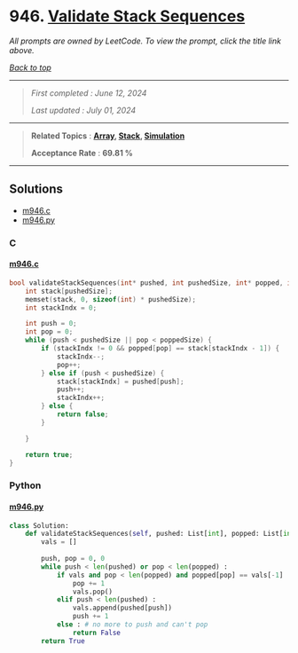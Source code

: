 # 946. [Validate Stack Sequences](<https://leetcode.com/problems/validate-stack-sequences>)

*All prompts are owned by LeetCode. To view the prompt, click the title link above.*

*[Back to top](<../README.md>)*

------

> *First completed : June 12, 2024*
>
> *Last updated : July 01, 2024*

------

> **Related Topics** : **[Array](<by_topic/Array.md>), [Stack](<by_topic/Stack.md>), [Simulation](<by_topic/Simulation.md>)**
>
> **Acceptance Rate** : **69.81 %**

------

## Solutions

- [m946.c](<../my-submissions/m946.c>)
- [m946.py](<../my-submissions/m946.py>)
### C
#### [m946.c](<../my-submissions/m946.c>)
```C
bool validateStackSequences(int* pushed, int pushedSize, int* popped, int poppedSize) {
    int stack[pushedSize];
    memset(stack, 0, sizeof(int) * pushedSize);
    int stackIndx = 0;

    int push = 0;
    int pop = 0;
    while (push < pushedSize || pop < poppedSize) {
        if (stackIndx != 0 && popped[pop] == stack[stackIndx - 1]) {
            stackIndx--;
            pop++;
        } else if (push < pushedSize) {
            stack[stackIndx] = pushed[push];
            push++;
            stackIndx++;
        } else {
            return false;
        }

    }

    return true;
}
```

### Python
#### [m946.py](<../my-submissions/m946.py>)
```Python
class Solution:
    def validateStackSequences(self, pushed: List[int], popped: List[int]) -> bool:
        vals = []
        
        push, pop = 0, 0
        while push < len(pushed) or pop < len(popped) :
            if vals and pop < len(popped) and popped[pop] == vals[-1] :
                pop += 1
                vals.pop()
            elif push < len(pushed) :
                vals.append(pushed[push])
                push += 1
            else : # no more to push and can't pop
                return False
        return True
```

